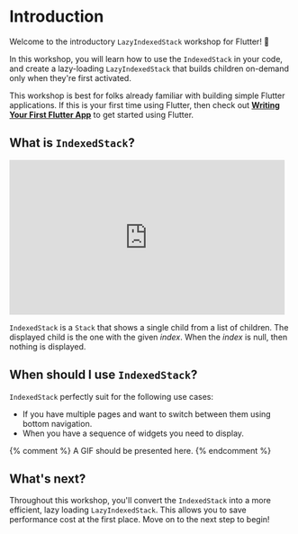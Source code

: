 # Introduction

Welcome to the introductory `LazyIndexedStack` workshop for Flutter! 👋

In this workshop, you will learn how to use the `IndexedStack` in your code, and
create a lazy-loading `LazyIndexedStack` that builds children on-demand only
when they're first activated.

This workshop is best for folks already familiar with building simple
Flutter applications. If this is your first time using Flutter, then
check out **[Writing Your First Flutter App](https://flutter.dev/docs/get-started/codelab)**
to get started using Flutter.

## What is `IndexedStack`?

<iframe
  style="width: 97%; aspect-ratio: 16/9;"
  src="https://www.youtube.com/embed/_O0PPD1Xfbk"
  title="IndexedStack (Flutter Widget of the Week)"
  frameborder="0"
  allow="accelerometer; clipboard-write; encrypted-media; gyroscope; picture-in-picture"
  allowfullscreen>
</iframe>

`IndexedStack` is a `Stack` that
shows a single child from a list of children.
The displayed child is the one with the given _index_.
When the _index_ is null, then nothing is displayed.

## When should I use `IndexedStack`?

`IndexedStack` perfectly suit for the following use cases:

  - If you have multiple pages and want to switch between them using bottom
    navigation.
  - When you have a sequence of widgets you need to display.

<!-- Leftover? It's not a markdown comment and shows up in the tutorial -->
{% comment %}
A GIF should be presented here.
{% endcomment %}

## What's next?

Throughout this workshop, you'll convert the `IndexedStack`
into a more efficient, lazy loading `LazyIndexedStack`.
This allows you to save performance cost at the first place.
Move on to the next step to begin!
